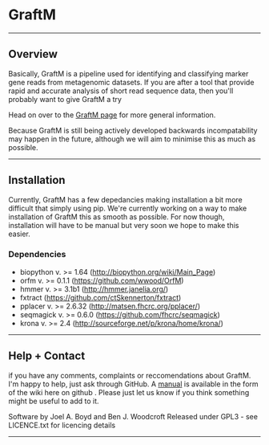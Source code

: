 # GraftM

---

## Overview
Basically, GraftM is a pipeline used for identifying and classifying marker gene reads from metagenomic datasets. If you are after a tool that provide rapid and accurate analysis of short read sequence data, then you'll probably want to give GraftM a try

Head on over to the [GraftM page](http://geronimp.github.io/graftM/) for more general information.

Because GraftM is still being actively developed backwards incompatability may happen in the future, although we will aim to minimise this as much as possible.

---

## Installation
Currently, GraftM has a few depedancies making installation a bit more difficult that simply using pip. We're currently working on a way to make installation of GraftM this as smooth as possible.
For now though, installation will have to be manual but very soon we hope to make this easier.
### Dependencies
* biopython v. >= 1.64 (http://biopython.org/wiki/Main_Page)
* orfm v. >= 0.1.1 (https://github.com/wwood/OrfM)
* hmmer v. >= 3.1b1 (http://hmmer.janelia.org/)
* fxtract (https://github.com/ctSkennerton/fxtract)
* pplacer v. >= 2.6.32 (http://matsen.fhcrc.org/pplacer/)
* seqmagick v. >= 0.6.0 (https://github.com/fhcrc/seqmagick)
* krona v. >= 2.4 (http://sourceforge.net/p/krona/home/krona/)

---

## Help + Contact
if you have any comments, complaints or reccomendations about GraftM. I'm happy to help, just ask through GitHub.
A [manual](https://github.com/geronimp/graftM/wiki) is available in the form of the wiki here on github . Please just let us know if you think something might be useful to add to it.

Software by Joel A. Boyd and Ben J. Woodcroft
Released under GPL3 - see LICENCE.txt for licencing details

---
